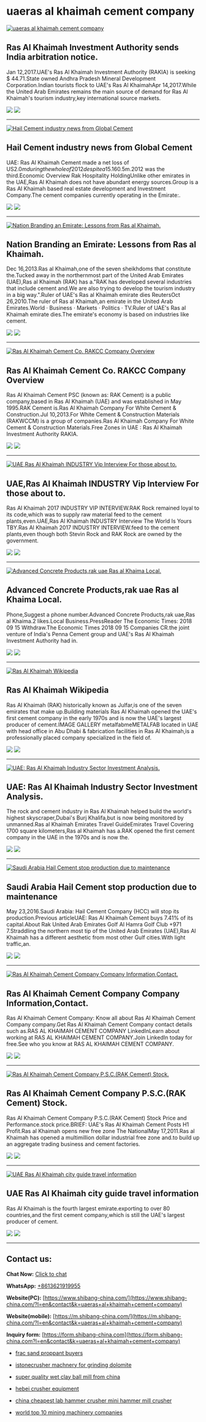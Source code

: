# uaeras al khaimah cement company

<a href="https://swt.shibang-china.com/?l=en&img&k=uaeras+al+khaimah+cement+company" target="_blank">![uaeras al khaimah cement company](http://static.shibang-china.com/all-800x300/1383.jpg)</a>

## Ras Al Khaimah Investment Authority sends India arbitration notice.
Jan 12,2017.UAE&#39;s Ras Al Khaimah Investment Authority (RAKIA) is seeking $ 44.71.State owned Andhra Pradesh Mineral Development Corporation.Indian tourists flock to UAE&#39;s Ras Al KhaimahApr 14,2017.While the United Arab Emirates remains the main source of demand for Ras Al Khaimah&#39;s tourism industry,key international source markets.


<a href="https://whatsapp.shibangsoft.com/WhatsApp.php" target="_blank" title="WhatsApp">![](http://static.shibang-china.com/icon/whatsapp.png)</a> <a href="https://swt.shibang-china.com/?l=en&icon&k=uaeras+al+khaimah+cement+company" target="_blank">![](http://static.shibang-china.com/icon/chat-en.png)</a>

---

<a href="https://swt.shibang-china.com/?l=en&img&k=uaeras+al+khaimah+cement+company" target="_blank">![Hail Cement industry news from Global Cement](http://static.shibang-china.com/all-800x300/1132.jpg)</a>

## Hail Cement industry news from Global Cement
UAE: Ras Al Khaimah Cement made a net loss of US$2.0m during the whole of 2012 despite a 15.1% increase in its revenue to US$60.5m.2012 was the third.Economic Overview Rak Hospitality HoldingUnlike other emirates in the UAE,Ras Al Khaimah does not have abundant energy sources.Group is a Ras Al Khaimah based real estate development and Investment Company.The cement companies currently operating in the Emirate:.


<a href="https://whatsapp.shibangsoft.com/WhatsApp.php" target="_blank" title="WhatsApp">![](http://static.shibang-china.com/icon/whatsapp.png)</a> <a href="https://swt.shibang-china.com/?l=en&icon&k=uaeras+al+khaimah+cement+company" target="_blank">![](http://static.shibang-china.com/icon/chat-en.png)</a>

---

<a href="https://swt.shibang-china.com/?l=en&img&k=uaeras+al+khaimah+cement+company" target="_blank">![Nation Branding an Emirate: Lessons from Ras al Khaimah.](http://static.shibang-china.com/all-800x300/110.jpg)</a>

## Nation Branding an Emirate: Lessons from Ras al Khaimah.
Dec 16,2013.Ras al Khaimah,one of the seven sheikhdoms that constitute the.Tucked away in the northernmost part of the United Arab Emirates (UAE),Ras al Khaimah (RAK) has a."RAK has developed several industries that include cement and.We are also trying to develop the tourism industry in a big way.".Ruler of UAE&#39;s Ras al Khaimah emirate dies ReutersOct 26,2010.The ruler of Ras al Khaimah,an emirate in the United Arab Emirates.World &middot; Business &middot; Markets &middot; Politics &middot; TV.Ruler of UAE&#39;s Ras al Khaimah emirate dies.The emirate&#39;s economy is based on industries like cement.


<a href="https://whatsapp.shibangsoft.com/WhatsApp.php" target="_blank" title="WhatsApp">![](http://static.shibang-china.com/icon/whatsapp.png)</a> <a href="https://swt.shibang-china.com/?l=en&icon&k=uaeras+al+khaimah+cement+company" target="_blank">![](http://static.shibang-china.com/icon/chat-en.png)</a>

---

<a href="https://swt.shibang-china.com/?l=en&img&k=uaeras+al+khaimah+cement+company" target="_blank">![Ras Al Khaimah Cement Co. RAKCC Company Overview](http://static.shibang-china.com/all-800x300/494.jpg)</a>

## Ras Al Khaimah Cement Co. RAKCC Company Overview
Ras Al Khaimah Cement PSC (known as: RAK Cement) is a public company,based in Ras Al Khaimah (UAE) and was established in May 1995.RAK Cement is.Ras Al Khaimah Company For White Cement &amp; Construction.Jul 10,2013.For White Cement &amp; Construction Materials (RAKWCCM) is a group of companies.Ras Al Khaimah Company For White Cement &amp; Construction Materials.Free Zones in UAE : Ras Al Khaimah Investment Authority RAKIA.


<a href="https://whatsapp.shibangsoft.com/WhatsApp.php" target="_blank" title="WhatsApp">![](http://static.shibang-china.com/icon/whatsapp.png)</a> <a href="https://swt.shibang-china.com/?l=en&icon&k=uaeras+al+khaimah+cement+company" target="_blank">![](http://static.shibang-china.com/icon/chat-en.png)</a>

---

<a href="https://swt.shibang-china.com/?l=en&img&k=uaeras+al+khaimah+cement+company" target="_blank">![UAE,Ras Al Khaimah INDUSTRY Vip Interview For those about to.](http://static.shibang-china.com/all-800x300/878.jpg)</a>

## UAE,Ras Al Khaimah INDUSTRY Vip Interview For those about to.
Ras Al Khaimah 2017 INDUSTRY VIP INTERVIEW.RAK Rock remained loyal to its code,which was to supply raw material feed to the cement plants,even.UAE,Ras Al Khaimah INDUSTRY Interview The World Is Yours TBY.Ras Al Khaimah 2017 INDUSTRY INTERVIEW.feed to the cement plants,even though both Stevin Rock and RAK Rock are owned by the government.


<a href="https://whatsapp.shibangsoft.com/WhatsApp.php" target="_blank" title="WhatsApp">![](http://static.shibang-china.com/icon/whatsapp.png)</a> <a href="https://swt.shibang-china.com/?l=en&icon&k=uaeras+al+khaimah+cement+company" target="_blank">![](http://static.shibang-china.com/icon/chat-en.png)</a>

---

<a href="https://swt.shibang-china.com/?l=en&img&k=uaeras+al+khaimah+cement+company" target="_blank">![Advanced Concrete Products,rak uae Ras al Khaima Local.](http://static.shibang-china.com/all-800x300/63.jpg)</a>

## Advanced Concrete Products,rak uae Ras al Khaima Local.
Phone,Suggest a phone number.Advanced Concrete Products,rak uae,Ras al Khaima.2 likes.Local Business.PressReader The Economic Times: 2018 09 15 Withdraw.The Economic Times 2018 09 15 Companies CR.the joint venture of India&#39;s Penna Cement group and UAE&#39;s Ras Al Khaimah Investment Authority had in.


<a href="https://whatsapp.shibangsoft.com/WhatsApp.php" target="_blank" title="WhatsApp">![](http://static.shibang-china.com/icon/whatsapp.png)</a> <a href="https://swt.shibang-china.com/?l=en&icon&k=uaeras+al+khaimah+cement+company" target="_blank">![](http://static.shibang-china.com/icon/chat-en.png)</a>

---

<a href="https://swt.shibang-china.com/?l=en&img&k=uaeras+al+khaimah+cement+company" target="_blank">![Ras Al Khaimah Wikipedia](http://static.shibang-china.com/all-800x300/905.jpg)</a>

## Ras Al Khaimah Wikipedia
Ras Al Khaimah (RAK) historically known as Julfar,is one of the seven emirates that make up.Building materials Ras Al Khaimah opened the UAE&#39;s first cement company in the early 1970s and is now the UAE&#39;s largest producer of cement.IMAGE GALLERY metalfabmeMETALFAB located in UAE with head office in Abu Dhabi &amp; fabrication facilities in Ras Al Khaimah,is a professionally placed company specialized in the field of.


<a href="https://whatsapp.shibangsoft.com/WhatsApp.php" target="_blank" title="WhatsApp">![](http://static.shibang-china.com/icon/whatsapp.png)</a> <a href="https://swt.shibang-china.com/?l=en&icon&k=uaeras+al+khaimah+cement+company" target="_blank">![](http://static.shibang-china.com/icon/chat-en.png)</a>

---

<a href="https://swt.shibang-china.com/?l=en&img&k=uaeras+al+khaimah+cement+company" target="_blank">![UAE: Ras Al Khaimah Industry Sector Investment Analysis.](http://static.shibang-china.com/all-800x300/1400.jpg)</a>

## UAE: Ras Al Khaimah Industry Sector Investment Analysis.
The rock and cement industry in Ras Al Khaimah helped build the world&#39;s highest skyscraper,Dubai&#39;s Burj Khalifa,but is now being monitored by unmanned.Ras al Khaimah Emirates Travel GuideEmirates Travel Covering 1700 square kilometers,Ras al Khaimah has a.RAK opened the first cement company in the UAE in the 1970s and is now the.


<a href="https://whatsapp.shibangsoft.com/WhatsApp.php" target="_blank" title="WhatsApp">![](http://static.shibang-china.com/icon/whatsapp.png)</a> <a href="https://swt.shibang-china.com/?l=en&icon&k=uaeras+al+khaimah+cement+company" target="_blank">![](http://static.shibang-china.com/icon/chat-en.png)</a>

---

<a href="https://swt.shibang-china.com/?l=en&img&k=uaeras+al+khaimah+cement+company" target="_blank">![Saudi Arabia Hail Cement stop production due to maintenance](http://static.shibang-china.com/all-800x300/352.jpg)</a>

## Saudi Arabia Hail Cement stop production due to maintenance
May 23,2016.Saudi Arabia: Hail Cement Company (HCC) will stop its production.Previous articleUAE: Ras Al Khaimah Cement buys 7.41% of its capital.About Rak United Arab Emirates Golf Al Hamra Golf Club +971 7.Straddling the northern most tip of the United Arab Emirates (UAE),Ras Al Khaimah has a different aesthetic from most other Gulf cities.With light traffic,an.


<a href="https://whatsapp.shibangsoft.com/WhatsApp.php" target="_blank" title="WhatsApp">![](http://static.shibang-china.com/icon/whatsapp.png)</a> <a href="https://swt.shibang-china.com/?l=en&icon&k=uaeras+al+khaimah+cement+company" target="_blank">![](http://static.shibang-china.com/icon/chat-en.png)</a>

---

<a href="https://swt.shibang-china.com/?l=en&img&k=uaeras+al+khaimah+cement+company" target="_blank">![Ras Al Khaimah Cement Company Company Information,Contact.](http://static.shibang-china.com/all-800x300/24.jpg)</a>

## Ras Al Khaimah Cement Company Company Information,Contact.
Ras Al Khaimah Cement Company: Know all about Ras Al Khaimah Cement Company company.Get Ras Al Khaimah Cement Company contact details such as.RAS AL KHAIMAH CEMENT COMPANY LinkedInLearn about working at RAS AL KHAIMAH CEMENT COMPANY.Join LinkedIn today for free.See who you know at RAS AL KHAIMAH CEMENT COMPANY.


<a href="https://whatsapp.shibangsoft.com/WhatsApp.php" target="_blank" title="WhatsApp">![](http://static.shibang-china.com/icon/whatsapp.png)</a> <a href="https://swt.shibang-china.com/?l=en&icon&k=uaeras+al+khaimah+cement+company" target="_blank">![](http://static.shibang-china.com/icon/chat-en.png)</a>

---

<a href="https://swt.shibang-china.com/?l=en&img&k=uaeras+al+khaimah+cement+company" target="_blank">![Ras Al Khaimah Cement Company P.S.C.(RAK Cement) Stock.](http://static.shibang-china.com/all-800x300/874.jpg)</a>

## Ras Al Khaimah Cement Company P.S.C.(RAK Cement) Stock.
Ras Al Khaimah Cement Company P.S.C.(RAK Cement) Stock Price and Performance.stock price.BRIEF: UAE&#39;s Ras Al Khaimah Cement Posts H1 Profit.Ras al Khaimah opens new free zone The NationalMay 17,2011.Ras al Khaimah has opened a multimillion dollar industrial free zone and.to build up an aggregate trading business and cement factories.


<a href="https://whatsapp.shibangsoft.com/WhatsApp.php" target="_blank" title="WhatsApp">![](http://static.shibang-china.com/icon/whatsapp.png)</a> <a href="https://swt.shibang-china.com/?l=en&icon&k=uaeras+al+khaimah+cement+company" target="_blank">![](http://static.shibang-china.com/icon/chat-en.png)</a>

---

<a href="https://swt.shibang-china.com/?l=en&img&k=uaeras+al+khaimah+cement+company" target="_blank">![UAE Ras Al Khaimah city guide travel information](http://static.shibang-china.com/all-800x300/188.jpg)</a>

## UAE Ras Al Khaimah city guide travel information
Ras Al Khaimah is the fourth largest emirate.exporting to over 80 countries,and the first cement company,which is still the UAE&#39;s largest producer of cement.

<a href="https://whatsapp.shibangsoft.com/WhatsApp.php" target="_blank" title="WhatsApp">![](http://static.shibang-china.com/icon/whatsapp.png)</a> <a href="https://swt.shibang-china.com/?l=en&icon&k=uaeras+al+khaimah+cement+company" target="_blank">![](http://static.shibang-china.com/icon/chat-en.png)</a>

---
## Contact us:

**Chat Now:** [Click to chat](https://swt.shibang-china.com?l=en&contact&k=uaeras+al+khaimah+cement+company)

**WhatsApp:**  [+8613621919955](https://whatsapp.shibangsoft.com/WhatsApp.php)

**Website(PC):** [https://www.shibang-china.com/](https://www.shibang-china.com/?l=en&contact&k=uaeras+al+khaimah+cement+company)

**Website(mobile):** [https://m.shibang-china.com/](https://m.shibang-china.com/?l=en&contact&k=uaeras+al+khaimah+cement+company)

**Inquiry form:** [https://form.shibang-china.com](https://form.shibang-china.com?l=en&contact&k=uaeras+al+khaimah+cement+company)

* [frac sand proppant buyers](../130/frac%20sand%20proppant%20buyers.md)

* [istonecrusher machnery for grinding dolomite](../134/istonecrusher%20machnery%20for%20grinding%20dolomite.md)

* [super quality wet clay ball mill from china](../139/super%20quality%20wet%20clay%20ball%20mill%20from%20china.md)

* [hebei crusher equipment](../138/hebei%20crusher%20equipment.md)

* [china cheapest lab hammer crusher mini hammer mill crusher](../126/china%20cheapest%20lab%20hammer%20crusher%20mini%20hammer%20mill%20crusher.md)

* [world top 10 mining machinery companies](../131/world%20top%2010%20mining%20machinery%20companies.md)